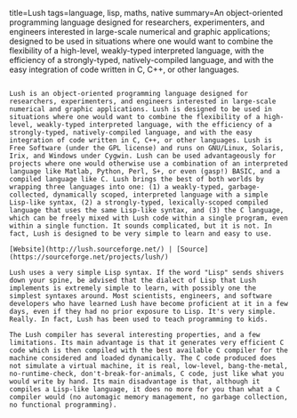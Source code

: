 title=Lush
tags=language, lisp, maths, native
summary=An object-oriented programming language designed for researchers, experimenters, and engineers interested in large-scale numerical and graphic applications; designed to be used in situations where one would want to combine the flexibility of a high-level, weakly-typed interpreted language, with the efficiency of a strongly-typed, natively-compiled language, and with the easy integration of code written in C, C++, or other languages.
~~~~~~

Lush is an object-oriented programming language designed for researchers, experimenters, and engineers interested in large-scale numerical and graphic applications. Lush is designed to be used in situations where one would want to combine the flexibility of a high-level, weakly-typed interpreted language, with the efficiency of a strongly-typed, natively-compiled language, and with the easy integration of code written in C, C++, or other languages. Lush is Free Software (under the GPL license) and runs on GNU/Linux, Solaris, Irix, and Windows under Cygwin. Lush can be used advantageously for projects where one would otherwise use a combination of an interpreted language like Matlab, Python, Perl, S+, or even (gasp!) BASIC, and a compiled language like C. Lush brings the best of both worlds by wrapping three languages into one: (1) a weakly-typed, garbage-collected, dynamically scoped, interpreted language with a simple Lisp-like syntax, (2) a strongly-typed, lexically-scoped compiled language that uses the same Lisp-like syntax, and (3) the C language, which can be freely mixed with Lush code within a single program, even within a single function. It sounds complicated, but it is not. In fact, Lush is designed to be very simple to learn and easy to use. 

[Website](http://lush.sourceforge.net/) | [Source](https://sourceforge.net/projects/lush/)

Lush uses a very simple Lisp syntax. If the word "Lisp" sends shivers down your spine, be advised that the dialect of Lisp that Lush implements is extremely simple to learn, with possibly one the simplest syntaxes around. Most scientists, engineers, and software developers who have learned Lush have become proficient at it in a few days, even if they had no prior exposure to Lisp. It's very simple. Really. In fact, Lush has been used to teach programming to kids.

The Lush compiler has several interesting properties, and a few limitations. Its main advantage is that it generates very efficient C code which is then compiled with the best available C compiler for the machine considered and loaded dynamically. The C code produced does not simulate a virtual machine, it is real, low-level, bang-the-metal, no-runtime-check, don't-break-for-animals, C code, just like what you would write by hand. Its main disadvantage is that, although it compiles a Lisp-like language, it does no more for you than what a C compiler would (no automagic memory management, no garbage collection, no functional programming).


